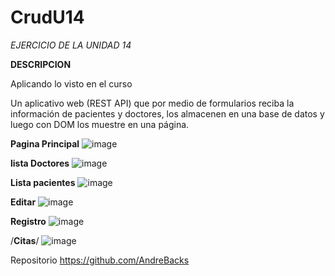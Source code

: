 # CrudU14
*EJERCICIO DE LA UNIDAD 14*


**DESCRIPCION**


Aplicando lo visto en el curso 


Un aplicativo web (REST API)  que por medio de formularios reciba la información de pacientes y doctores, los almacenen en una base de datos y luego con DOM los muestre en una página.

**Pagina Principal**
![image](https://github.com/AndreBacks/CrudU14/assets/131099065/eee1c34f-5e7d-4ef1-b01e-255f179be3ad)

**lista Doctores**
![image](https://github.com/AndreBacks/CrudU14/assets/131099065/f0835071-6c4e-4594-bcc8-4bf0e01bd055)


**Lista pacientes**
![image](https://github.com/AndreBacks/CrudU14/assets/131099065/f59ef5c3-b0c7-4688-8bae-448315eb6e12)


**Editar**
![image](https://github.com/AndreBacks/CrudU14/assets/131099065/67b1422b-93e6-4610-88aa-6e506c52540b)


**Registro**
![image](https://github.com/AndreBacks/CrudU14/assets/131099065/0c333f9f-dbac-4635-acc0-84d7af0a87e8)

/**Citas**/
![image](https://github.com/AndreBacks/CrudU14/assets/131099065/6853fef4-e073-4c11-92b7-f158ad05e8f1)


Repositorio
https://github.com/AndreBacks
